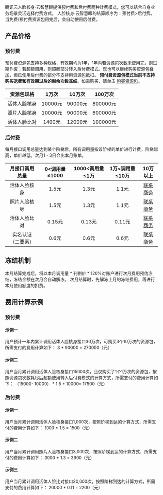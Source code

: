 腾讯云人脸核身·云智慧眼提供预付费和后付费两种计费模式，您可以结合自身业务场景灵活选择付费方式。
人脸核身·云智慧眼的结算顺序为：预付费>后付费。当免费/预付费资源包用完后，会自动使用后付费。


## 产品价格
### 预付费
预付费资源包支持多种规格，有效期均为1年，1年内若资源包次数未使用完，则过期作废；若超额调用，则超额部分转入后付费模式。您也可以继续购买资源包叠加，但已使用后付费的部分不支持用资源包抵扣。
**预付费资源包模式当前不支持购买退费和有效期过后的剩余次数冻结**。如需购买，请单击 [购买资源包](https://console.cloud.tencent.com/ai/source/huiyan)。

|  资源包规格  |  1万次  | 10万次  | 100万次  |
| :----------: | :-----: | :-----: | :------: |
| 活体人脸核身 | 10000元 | 90000元 | 800000元 |
| 照片人脸核身 | 10000元 | 90000元 | 800000元 |
| 活体人脸比对 | 1400元  | 12000元 | 100000元 |

### 后付费
每月接口调用总量达到某个阶梯后，所有调用量按该阶梯的单价进行计费，阶梯越高，单价越低。次月1 - 3日会出本月账单。

| 月接口调用总量 | 0<调用量≤1000 | 1000<调用量≤1万 | 1万<调用量≤10万 |                      10万以上                       |
| :------------: | :-----------: | :-------------: | :-------------: | :-------------------------------------------------: |
|  活体人脸核身  |     1.5元     |      1.3元      |      1.1元      | [联系商务](https://cloud.tencent.com/about/connect) |
|  照片人脸核身  |     1.5元     |      1.3元      |      1.1元      | [联系商务](https://cloud.tencent.com/about/connect) |
|  活体人脸比对  |    0.15元     |     0.13元      |     0.11元      | [联系商务](https://cloud.tencent.com/about/connect) |
|  实名认证（二要素）  |    0.6元     |   0.6元     |  0.6元          | [联系商务](https://cloud.tencent.com/about/connect) |





## 冻结机制
本月结算完成后，将以本月调用量 \* 刊例价 \* 120%对账户进行次月费用预估冻结，冻结金额在次月会自动解冻。
次月结算时，先解冻上月的冻结费用，再进行本月使用额度的扣费。

## 费用计算示例
### 预付费
#### 示例一
用户预计一年内累计调用活体人脸核身接口30万次，可购买3个10万次的资源包，所需支付的费用计算如下： 
3 * 90000 = 270000（元）

#### 示例二
用户当月累计调用活体人脸核身接口15000次，且仅购买了1个1万次的资源包，按照资源包次数耗尽后超额使用转入后付费模式的计算方式，所需支付的费用计算如下： 
（15000- 10000） * 1.5 + 10000= 17500（元）


### 后付费
#### 示例一
用户当月累计调用活体人脸核身接口1,000次，按照阶梯到达的计算方式，所需支付的费用计算如下：
1000 * 1.5 = 1500（元）

#### 示例二
用户当月累计调用照片人脸核身接口3,000次，按照阶梯到达的计算方式，所需支付的费用计算如下：
3000 * 1.3 = 3900（元）

#### 示例三
用户当月累计调用活体人脸比对接口20,000次，按照阶梯到达的计算方式，所需支付的费用计算如下：
20000 * 0.11 = 2200（元）
